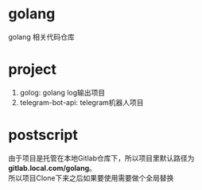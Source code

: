 # golang
golang 相关代码仓库

# project
1. golog: golang log输出项目
2. telegram-bot-api: telegram机器人项目

# postscript
由于项目是托管在本地Gitlab仓库下，所以项目里默认路径为**gitlab.local.com/golang**。  
所以项目Clone下来之后如果要使用需要做个全局替换
